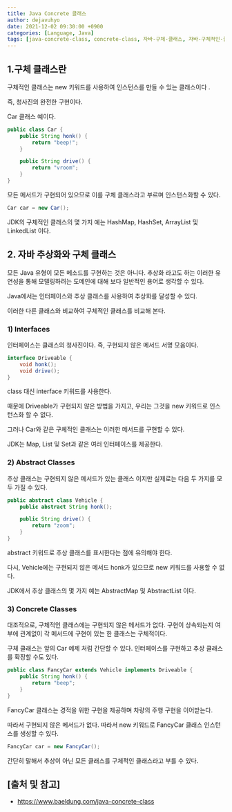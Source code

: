 ```yaml
---
title: Java Concrete 클래스
author: dejavuhyo
date: 2021-12-02 09:30:00 +0900
categories: [Language, Java]
tags: [java-concrete-class, concrete-class, 자바-구체-클래스, 자바-구체적인-클래스, 자바-클래스]
---
```


## 1.구체 클래스란
구체적인 클래스는 new 키워드를 사용하여 인스턴스를 만들 수 있는 클래스이다 .

즉, 청사진의 완전한 구현이다.

Car 클래스 예이다.

```java
public class Car {
    public String honk() {
        return "beep!";
    }

    public String drive() {
        return "vroom";
    }
}
```

모든 메서드가 구현되어 있으므로 이를 구체 클래스라고 부르며 인스턴스화할 수 있다.

```java
Car car = new Car();
```

JDK의 구체적인 클래스의 몇 가지 예는 HashMap, HashSet, ArrayList 및 LinkedList 이다.

## 2. 자바 추상화와 구체 클래스
모든 Java 유형이 모든 메소드를 구현하는 것은 아니다. 추상화 라고도 하는 이러한 유연성을 통해 모델링하려는 도메인에 대해 보다 일반적인 용어로 생각할 수 있다.

Java에서는 인터페이스와 추상 클래스를 사용하여 추상화를 달성할 수 있다.

이러한 다른 클래스와 비교하여 구체적인 클래스를 비교해 본다.

### 1) Interfaces
인터페이스는 클래스의 청사진이다. 즉, 구현되지 않은 메서드 서명 모음이다.

```java
interface Driveable {
    void honk();
    void drive();
}
```

class 대신 interface 키워드를 사용한다.

때문에 Driveable가 구현되지 않은 방법을 가지고, 우리는 그것을 new 키워드로 인스턴스화 할 수 없다.

그러나 Car와 같은 구체적인 클래스는 이러한 메서드를 구현할 수 있다.

JDK는 Map, List 및 Set과 같은 여러 인터페이스를 제공한다.

### 2) Abstract Classes
추상 클래스는 구현되지 않은 메서드가 있는 클래스 이지만 실제로는 다음 두 가지를 모두 가질 수 있다.

```java
public abstract class Vehicle {
    public abstract String honk();

    public String drive() {
        return "zoom";
    }
}
```

abstract 키워드로 추상 클래스를 표시한다는 점에 유의해야 한다.

다시, Vehicle에는 구현되지 않은 메서드 honk가 있으므로 new 키워드를 사용할 수 없다.

JDK에서 추상 클래스의 몇 가지 예는 AbstractMap 및 AbstractList 이다.

### 3) Concrete Classes
대조적으로, 구체적인 클래스에는 구현되지 않은 메서드가 없다. 구현이 상속되는지 여부에 관계없이 각 메서드에 구현이 있는 한 클래스는 구체적이다.

구체 클래스는 앞의 Car 예제 처럼 간단할 수 있다. 인터페이스를 구현하고 추상 클래스를 확장할 수도 있다.

```java
public class FancyCar extends Vehicle implements Driveable {
    public String honk() { 
        return "beep";
    }
}
```

FancyCar 클래스는 경적을 위한 구현을 제공하며 차량의 주행 구현을 이어받는다.

따라서 구현되지 않은 메서드가 없다. 따라서 new 키워드로 FancyCar 클래스 인스턴스를 생성할 수 있다.

```java
FancyCar car = new FancyCar();
```

간단히 말해서 추상이 아닌 모든 클래스를 구체적인 클래스라고 부를 수 있다.

## [출처 및 참고]
* <https://www.baeldung.com/java-concrete-class>
